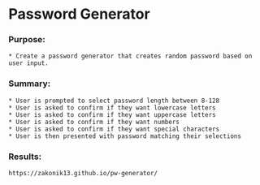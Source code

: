 
# Password Generator

### Purpose:

    * Create a password generator that creates random password based on user input.

### Summary:

    * User is prompted to select password length between 8-128
    * User is asked to confirm if they want lowercase letters
    * User is asked to confirm if they want uppercase letters
    * User is asked to confirm if they want numbers
    * User is asked to confirm if they want special characters
    * User is then presented with password matching their selections


### Results:

    https://zakonik13.github.io/pw-generator/

    